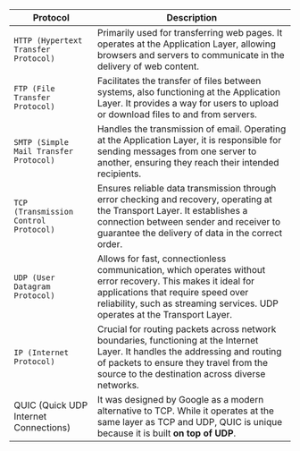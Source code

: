 | **Protocol**                           | **Description**                                                                                                                                                                                                                  |
| -------------------------------------- | -------------------------------------------------------------------------------------------------------------------------------------------------------------------------------------------------------------------------------- |
| `HTTP (Hypertext Transfer Protocol)`   | Primarily used for transferring web pages. It operates at the Application Layer, allowing browsers and servers to communicate in the delivery of web content.                                                                    |
| `FTP (File Transfer Protocol)`         | Facilitates the transfer of files between systems, also functioning at the Application Layer. It provides a way for users to upload or download files to and from servers.                                                       |
| `SMTP (Simple Mail Transfer Protocol)` | Handles the transmission of email. Operating at the Application Layer, it is responsible for sending messages from one server to another, ensuring they reach their intended recipients.                                         |
| `TCP (Transmission Control Protocol)`  | Ensures reliable data transmission through error checking and recovery, operating at the Transport Layer. It establishes a connection between sender and receiver to guarantee the delivery of data in the correct order.        |
| `UDP (User Datagram Protocol)`         | Allows for fast, connectionless communication, which operates without error recovery. This makes it ideal for applications that require speed over reliability, such as streaming services. UDP operates at the Transport Layer. |
| `IP (Internet Protocol)`               | Crucial for routing packets across network boundaries, functioning at the Internet Layer. It handles the addressing and routing of packets to ensure they travel from the source to the destination across diverse networks.     |
| QUIC (Quick UDP Internet Connections)  | It was designed by Google as a modern alternative to TCP. While it operates at the same layer as TCP and UDP, QUIC is unique because it is built **on top of UDP**.                                                              |

